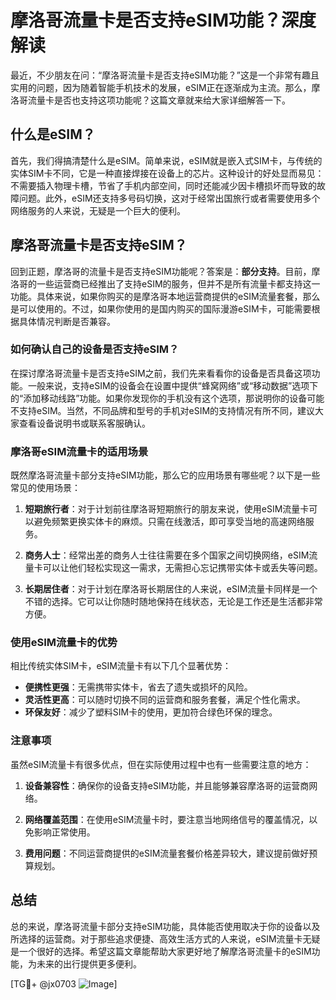 # 摩洛哥流量卡是否支持eSIM功能？深度解读

最近，不少朋友在问：“摩洛哥流量卡是否支持eSIM功能？”这是一个非常有趣且实用的问题，因为随着智能手机技术的发展，eSIM正在逐渐成为主流。那么，摩洛哥流量卡是否也支持这项功能呢？这篇文章就来给大家详细解答一下。

## 什么是eSIM？

首先，我们得搞清楚什么是eSIM。简单来说，eSIM就是嵌入式SIM卡，与传统的实体SIM卡不同，它是一种直接焊接在设备上的芯片。这种设计的好处显而易见：不需要插入物理卡槽，节省了手机内部空间，同时还能减少因卡槽损坏而导致的故障问题。此外，eSIM还支持多号码切换，这对于经常出国旅行或者需要使用多个网络服务的人来说，无疑是一个巨大的便利。

## 摩洛哥流量卡是否支持eSIM？

回到正题，摩洛哥的流量卡是否支持eSIM功能呢？答案是：**部分支持**。目前，摩洛哥的一些运营商已经推出了支持eSIM的服务，但并不是所有流量卡都支持这一功能。具体来说，如果你购买的是摩洛哥本地运营商提供的eSIM流量套餐，那么是可以使用的。不过，如果你使用的是国内购买的国际漫游eSIM卡，可能需要根据具体情况判断是否兼容。

### 如何确认自己的设备是否支持eSIM？

在探讨摩洛哥流量卡是否支持eSIM之前，我们先来看看你的设备是否具备这项功能。一般来说，支持eSIM的设备会在设置中提供“蜂窝网络”或“移动数据”选项下的“添加移动线路”功能。如果你发现你的手机没有这个选项，那说明你的设备可能不支持eSIM。当然，不同品牌和型号的手机对eSIM的支持情况有所不同，建议大家查看设备说明书或联系客服确认。

### 摩洛哥eSIM流量卡的适用场景

既然摩洛哥流量卡部分支持eSIM功能，那么它的应用场景有哪些呢？以下是一些常见的使用场景：

1. **短期旅行者**：对于计划前往摩洛哥短期旅行的朋友来说，使用eSIM流量卡可以避免频繁更换实体卡的麻烦。只需在线激活，即可享受当地的高速网络服务。
   
2. **商务人士**：经常出差的商务人士往往需要在多个国家之间切换网络，eSIM流量卡可以让他们轻松实现这一需求，无需担心忘记携带实体卡或丢失等问题。

3. **长期居住者**：对于计划在摩洛哥长期居住的人来说，eSIM流量卡同样是一个不错的选择。它可以让你随时随地保持在线状态，无论是工作还是生活都非常方便。

### 使用eSIM流量卡的优势

相比传统实体SIM卡，eSIM流量卡有以下几个显著优势：

- **便携性更强**：无需携带实体卡，省去了遗失或损坏的风险。
- **灵活性更高**：可以随时切换不同的运营商和服务套餐，满足个性化需求。
- **环保友好**：减少了塑料SIM卡的使用，更加符合绿色环保的理念。

### 注意事项

虽然eSIM流量卡有很多优点，但在实际使用过程中也有一些需要注意的地方：

1. **设备兼容性**：确保你的设备支持eSIM功能，并且能够兼容摩洛哥的运营商网络。
   
2. **网络覆盖范围**：在使用eSIM流量卡时，要注意当地网络信号的覆盖情况，以免影响正常使用。

3. **费用问题**：不同运营商提供的eSIM流量套餐价格差异较大，建议提前做好预算规划。

## 总结

总的来说，摩洛哥流量卡部分支持eSIM功能，具体能否使用取决于你的设备以及所选择的运营商。对于那些追求便捷、高效生活方式的人来说，eSIM流量卡无疑是一个很好的选择。希望这篇文章能帮助大家更好地了解摩洛哥流量卡的eSIM功能，为未来的出行提供更多便利。

[TG💪+ @jx0703 ![Image](https://github.com/user-attachments/assets/dbca1d08-cadb-493c-b0ec-ad6f7a83f270)]